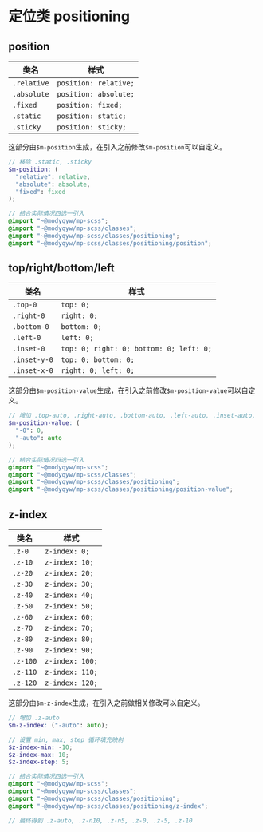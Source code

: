 # 定位类 positioning

## position

|类名|样式|
|---|---|
|`.relative`|`position: relative;`|
|`.absolute`|`position: absolute;`|
|`.fixed`|`position: fixed;`|
|`.static`|`position: static;`|
|`.sticky`|`position: sticky;`|

这部分由`$m-position`生成，在引入之前修改`$m-position`可以自定义。

```scss
// 移除 .static, .sticky
$m-position: (
  "relative": relative,
  "absolute": absolute,
  "fixed": fixed
);

// 结合实际情况四选一引入
@import "~@modyqyw/mp-scss";
@import "~@modyqyw/mp-scss/classes";
@import "~@modyqyw/mp-scss/classes/positioning";
@import "~@modyqyw/mp-scss/classes/positioning/position";
```

## top/right/bottom/left

|类名|样式|
|---|---|
|`.top-0`|`top: 0;`|
|`.right-0`|`right: 0;`|
|`.bottom-0`|`bottom: 0;`|
|`.left-0`|`left: 0;`|
|`.inset-0`|`top: 0; right: 0; bottom: 0; left: 0;`|
|`.inset-y-0`|`top: 0; bottom: 0;`|
|`.inset-x-0`|`right: 0; left: 0;`|

这部分由`$m-position-value`生成，在引入之前修改`$m-position-value`可以自定义。

```scss
// 增加 .top-auto, .right-auto, .bottom-auto, .left-auto, .inset-auto, .inset-y-auto, .inset-x-auto
$m-position-value: (
  "-0": 0,
  "-auto": auto
);

// 结合实际情况四选一引入
@import "~@modyqyw/mp-scss";
@import "~@modyqyw/mp-scss/classes";
@import "~@modyqyw/mp-scss/classes/positioning";
@import "~@modyqyw/mp-scss/classes/positioning/position-value";
```

## z-index

|类名|样式|
|---|---|
|`.z-0`|`z-index: 0;`|
|`.z-10`|`z-index: 10;`|
|`.z-20`|`z-index: 20;`|
|`.z-30`|`z-index: 30;`|
|`.z-40`|`z-index: 40;`|
|`.z-50`|`z-index: 50;`|
|`.z-60`|`z-index: 60;`|
|`.z-70`|`z-index: 70;`|
|`.z-80`|`z-index: 80;`|
|`.z-90`|`z-index: 90;`|
|`.z-100`|`z-index: 100;`|
|`.z-110`|`z-index: 110;`|
|`.z-120`|`z-index: 120;`|

这部分由`$m-z-index`生成，在引入之前做相关修改可以自定义。

```scss
// 增加 .z-auto
$m-z-index: ("-auto": auto);

// 设置 min, max, step 循环填充映射
$z-index-min: -10;
$z-index-max: 10;
$z-index-step: 5;

// 结合实际情况四选一引入
@import "~@modyqyw/mp-scss";
@import "~@modyqyw/mp-scss/classes";
@import "~@modyqyw/mp-scss/classes/positioning";
@import "~@modyqyw/mp-scss/classes/positioning/z-index";

// 最终得到 .z-auto, .z-n10, .z-n5, .z-0, .z-5, .z-10
```
